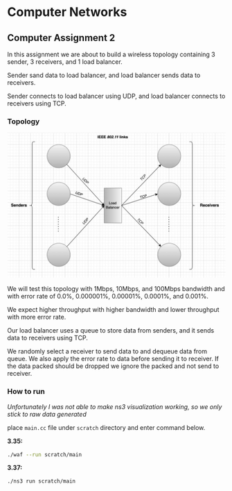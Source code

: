 # Computer Networks
## Computer Assignment 2

In this assignment we are about to build a wireless topology containing 3 sender, 3 receivers, and 1 load balancer.

Sender sand data to load balancer, and load balancer sends data to receivers.

Sender connects to load balancer using UDP, and load balancer connects to receivers using TCP.

### Topology

![Topology](Assets/Topology.png)

We will test this topology with 1Mbps, 10Mbps, and 100Mbps bandwidth and with error rate of
0.0%, 0.000001%, 0.00001%, 0.0001%, and 0.001%.

We expect higher throughput with higher bandwidth and lower throughput with more error rate.

Our load balancer uses a queue to store data from senders, and it sends data to receivers using TCP.

We randomly select a receiver to send data to and dequeue data from queue. We also apply the error rate to data before
sending it to receiver. If the data packed should be dropped we ignore the packed and not send to receiver.

### How to run

*Unfortunately I was not able to make ns3 visualization working, so we only stick to raw data generated*

place `main.cc` file under `scratch` directory and enter command below.

**3.35:**

```bash
./waf --run scratch/main
```

**3.37:**

```bash
./ns3 run scratch/main
```

<!---I hate this project
My teammate left me empty-handed--->